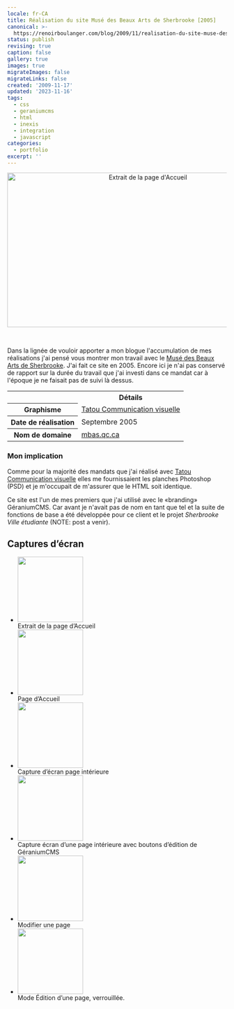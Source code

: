 ```yaml
---
locale: fr-CA
title: Réalisation du site Musé des Beaux Arts de Sherbrooke [2005]
canonical: >-
  https://renoirboulanger.com/blog/2009/11/realisation-du-site-muse-des-beaux-arts-de-sherbrooke-2005/
status: publish
revising: true
caption: false
gallery: true
images: true
migrateImages: false
migrateLinks: false
created: '2009-11-17'
updated: '2023-11-16'
tags:
  - css
  - geraniumcms
  - html
  - inexis
  - integration
  - javascript
categories:
  - portfolio
excerpt: ''
---
```


<p><center><img src="https://renoirb.github.io/site-assets/assets/content/blog/2009/11/screenshot_mbas_crop.png" alt="Extrait de la page d&#039;Accueil" title="MBAS : Page accueil découpée" width="630" height="354" class="size-full wp-image-1420" /></center></p>

<p>&nbsp;</p>

<p>Dans la lignée de vouloir apporter a mon blogue l'accumulation de mes réalisations j'ai pensé vous montrer mon travail avec le <a href="http://www.mbas.qc.ca/">Musé des Beaux Arts de Sherbrooke</a>. J'ai fait ce site en 2005. Encore ici je n'ai pas conservé de rapport sur la durée du travail que j'ai investi dans ce mandat car à l'époque je ne faisait pas de suivi là dessus.</p>

<table class="dltable" border="0" cellspacing="0">
<tbody>
<tr>
<th class="nobg"></th>
<th scope="col">Détails</th>
</tr>
<tr>
<th class="spec" scope="row">Graphisme</th>
<td><a href="http://www.tatou.ca/">Tatou Communication visuelle</a></td>
</tr>
<tr>
<th class="spec" scope="row">Date de réalisation</th>
<td>Septembre 2005</td>
</tr>
<tr>
<th class="spec" scope="row">Nom de domaine</th>
<td><a href="http://www.mbas.qc.ca/">mbas.qc.ca</a></td>
</tr>
</tbody>
</table>

<!--more-->

<h3>Mon implication</h3>

<p>Comme pour la majorité des mandats que j'ai réalisé avec <a href="http://www.tatou.ca/">Tatou Communication visuelle</a> elles me fournissaient les planches Photoshop (PSD) et je m'occupait de m'assurer que le HTML soit identique.</p>

<p>Ce site est l'un de mes premiers que j'ai utilisé avec le «branding» GéraniumCMS. Car avant je n'avait pas de nom en tant que tel et la suite de fonctions de base a été développée pour ce client et le projet <em>Sherbrooke Ville étudiante</em> (NOTE: post a venir).</p>

<h2>Captures d’écran</h2>

<ul class="thumbnails gallery"><li><a class="thumbnail" href="https://renoirb.github.io/site-assets/assets/content/blog/2009/11/screenshot_mbas_crop.png"><img decoding="async" width="150" height="150" src="https://renoirb.github.io/site-assets/assets/content/blog/2009/11/screenshot_mbas_crop-150x150.png" class="attachment-thumbnail size-thumbnail" alt=""></a><div class="caption hidden">Extrait de la page d’Accueil</div></li><li><a class="thumbnail" href="https://renoirb.github.io/site-assets/assets/content/blog/2009/11/screenshot_mbas_home.png"><img decoding="async" width="150" height="150" src="https://renoirb.github.io/site-assets/assets/content/blog/2009/11/screenshot_mbas_home-150x150.png" class="attachment-thumbnail size-thumbnail" alt=""></a><div class="caption hidden">Page d’Accueil</div></li><li><a class="thumbnail" href="https://renoirb.github.io/site-assets/assets/content/blog/2009/11/screenshot_mbas_page.png"><img loading="lazy" decoding="async" width="150" height="150" src="https://renoirb.github.io/site-assets/assets/content/blog/2009/11/screenshot_mbas_page-150x150.png" class="attachment-thumbnail size-thumbnail" alt=""></a><div class="caption hidden">Capture d’écran page intérieure</div></li><li><a class="thumbnail" href="https://renoirb.github.io/site-assets/assets/content/blog/2009/11/screenshot_mbas_page_geranium.png"><img loading="lazy" decoding="async" width="150" height="150" src="https://renoirb.github.io/site-assets/assets/content/blog/2009/11/screenshot_mbas_page_geranium-150x150.png" class="attachment-thumbnail size-thumbnail" alt=""></a><div class="caption hidden">Capture écran d’une page intérieure avec boutons d’édition de GéraniumCMS</div></li><li><a class="thumbnail" href="https://renoirb.github.io/site-assets/assets/content/blog/2009/11/screenshot_mbas_edit.png"><img loading="lazy" decoding="async" width="150" height="150" src="https://renoirb.github.io/site-assets/assets/content/blog/2009/11/screenshot_mbas_edit-150x150.png" class="attachment-thumbnail size-thumbnail" alt=""></a><div class="caption hidden">Modifier une page</div></li><li><a class="thumbnail" href="https://renoirb.github.io/site-assets/assets/content/blog/2009/11/screenshot_mbas_edit_locked.png"><img loading="lazy" decoding="async" width="150" height="150" src="https://renoirb.github.io/site-assets/assets/content/blog/2009/11/screenshot_mbas_edit_locked-150x150.png" class="attachment-thumbnail size-thumbnail" alt=""></a><div class="caption hidden">Mode Édition d’une page, verrouillée.</div></li></ul>
